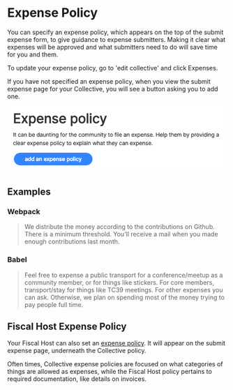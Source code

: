 # Expense Policy

You can specify an expense policy, which appears on the top of the submit expense form, to give guidance to expense submitters. Making it clear what expenses will be approved and what submitters need to do will save time for you and them.

To update your expense policy, go to 'edit collective' and click Expenses.

If you have not specified an expense policy, when you view the submit expense page for your Collective, you will see a button asking you to add one.

![](../.gitbook/assets/screen-shot-2019-02-05-at-5.08.32-pm.png)

## Examples

### Webpack

> We distribute the money according to the contributions on Github. There is a minimum threshold. You'll receive a mail when you made enough contributions last month.

### Babel

> Feel free to expense a public transport for a conference/meetup as a community member, or for things like stickers. For core members, transport/stay for things like TC39 meetings. For other expenses you can ask. Otherwise, we plan on spending most of the money trying to pay people full time.

## Fiscal Host Expense Policy

Your Fiscal Host can also set an [expense policy](../hosts/fiscal-host-settings.md#expenses). It will appear on the submit expense page, underneath the Collective policy.

Often times, Collective expense policies are focused on what categories of things are allowed as expenses, while the Fiscal Host policy pertains to required documentation, like details on invoices.

